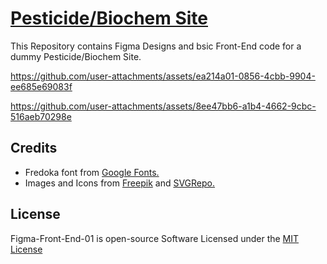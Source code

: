 # [Pesticide/Biochem Site](https://praashoo7.github.io/Figma-Front-End-01/)

This Repository contains Figma Designs and bsic Front-End code for a dummy Pesticide/Biochem Site.<br>





https://github.com/user-attachments/assets/ea214a01-0856-4cbb-9904-ee685e69083f



https://github.com/user-attachments/assets/8ee47bb6-a1b4-4662-9cbc-516aeb70298e





## Credits

  - Fredoka font from [Google Fonts.](https://fonts.google.com/specimen/Fredoka?preview.text=At%20the%20first%20page%20choose%20a%20card%20in%20your%20mind.&query=Fredoka&stroke=Sans+Serif)
  - Images and Icons from [Freepik](https://www.freepik.com/) and [SVGRepo.](https://www.svgrepo.com/)


## License

Figma-Front-End-01 is open-source Software Licensed under the [MIT License](https://github.com/Praashoo7/Figma-Front-End-01/blob/main/LICENSE)
